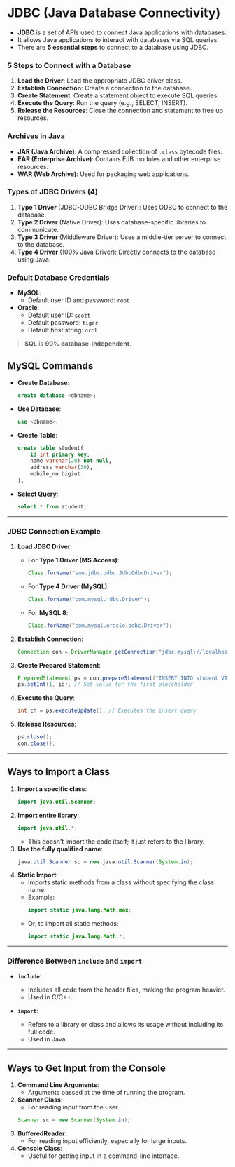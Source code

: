 # JDBC (Java Database Connectivity)

- **JDBC** is a set of APIs used to connect Java applications with databases.
- It allows Java applications to interact with databases via SQL queries.
- There are **5 essential steps** to connect to a database using JDBC.

### 5 Steps to Connect with a Database

1. **Load the Driver**: Load the appropriate JDBC driver class.
2. **Establish Connection**: Create a connection to the database.
3. **Create Statement**: Create a statement object to execute SQL queries.
4. **Execute the Query**: Run the query (e.g., SELECT, INSERT).
5. **Release the Resources**: Close the connection and statement to free up resources.

### Archives in Java

- **JAR (Java Archive)**: A compressed collection of `.class` bytecode files.
- **EAR (Enterprise Archive)**: Contains EJB modules and other enterprise resources.
- **WAR (Web Archive)**: Used for packaging web applications.

### Types of JDBC Drivers (4)

1. **Type 1 Driver** (JDBC-ODBC Bridge Driver): Uses ODBC to connect to the database.
2. **Type 2 Driver** (Native Driver): Uses database-specific libraries to communicate.
3. **Type 3 Driver** (Middleware Driver): Uses a middle-tier server to connect to the database.
4. **Type 4 Driver** (100% Java Driver): Directly connects to the database using Java.

### Default Database Credentials
- **MySQL**:
  - Default user ID and password: `root`
- **Oracle**:
  - Default user ID: `scott`
  - Default password: `tiger`
  - Default host string: `orcl`

> **SQL** is **90% database-independent**.

## MySQL Commands
- **Create Database**:
  ```sql
  create database <dbname>;
  ```
- **Use Database**:
  ```sql
  use <dbname>;
  ```
- **Create Table**:
  ```sql
  create table student(
      id int primary key, 
      name varchar(20) not null, 
      address varchar(30), 
      mobile_no bigint
  );
  ```
- **Select Query**:
  ```sql
  select * from student;
  ```

---

### JDBC Connection Example
1. **Load JDBC Driver**:
   - For **Type 1 Driver (MS Access)**:
     ```java
     Class.forName("sun.jdbc.odbc.JdbcOdbcDriver");
     ```
   - For **Type 4 Driver (MySQL)**:
     ```java
     Class.forName("com.mysql.jdbc.Driver");
     ```
   - For **MySQL 8**:
     ```java
     Class.forName("com.mysql.oracle.odbc.Driver");
     ```

2. **Establish Connection**:
   ```java
   Connection con = DriverManager.getConnection("jdbc:mysql://localhost:3306/kgisl", "root", "root");
   ```

3. **Create Prepared Statement**:
   ```java
   PreparedStatement ps = con.prepareStatement("INSERT INTO student VALUES (?, ?, ?, ?)");
   ps.setInt(1, id); // Set value for the first placeholder
   ```

4. **Execute the Query**:
   ```java
   int ch = ps.executeUpdate(); // Executes the insert query
   ```

5. **Release Resources**:
   ```java
   ps.close();
   con.close();
   ```

---

## Ways to Import a Class
1. **Import a specific class**:
   ```java
   import java.util.Scanner;
   ```
2. **Import entire library**:
   ```java
   import java.util.*;
   ```
   - This doesn't import the code itself; it just refers to the library.
3. **Use the fully qualified name**:
   ```java
   java.util.Scanner sc = new java.util.Scanner(System.in);
   ```
4. **Static Import**:
   - Imports static methods from a class without specifying the class name.
   - Example:
     ```java
     import static java.lang.Math.max;
     ```
   - Or, to import all static methods:
     ```java
     import static java.lang.Math.*;
     ```

---

### Difference Between `include` and `import`
- **`include`**:
  - Includes all code from the header files, making the program heavier.
  - Used in C/C++.
  
- **`import`**:
  - Refers to a library or class and allows its usage without including its full code.
  - Used in Java.

---

## Ways to Get Input from the Console
1. **Command Line Arguments**: 
   - Arguments passed at the time of running the program.
2. **Scanner Class**:
   - For reading input from the user.
   ```java
   Scanner sc = new Scanner(System.in);
   ```
3. **BufferedReader**: 
   - For reading input efficiently, especially for large inputs.
4. **Console Class**:
   - Useful for getting input in a command-line interface.
